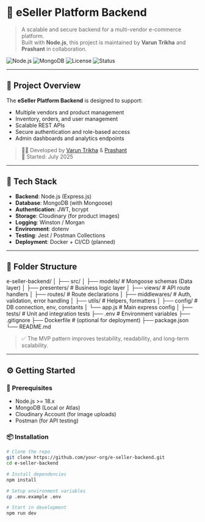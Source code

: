 # 🛒 eSeller Platform Backend

> A scalable and secure backend for a multi-vendor e-commerce platform.  
> Built with **Node.js**, this project is maintained by **Varun Trikha** and **Prashant** in collaboration.

![Node.js](https://img.shields.io/badge/Node.js-18.x-green.svg)
![MongoDB](https://img.shields.io/badge/Database-MongoDB-green.svg)
![License](https://img.shields.io/badge/License-MIT-blue.svg)
![Status](https://img.shields.io/badge/Status-Under_Development-yellow.svg)

---

## 🚀 Project Overview

The **eSeller Platform Backend** is designed to support:
- Multiple vendors and product management
- Inventory, orders, and user management
- Scalable REST APIs
- Secure authentication and role-based access
- Admin dashboards and analytics endpoints

> 🧑‍💻 Developed by [Varun Trikha](https://github.com/tj-web/tj-service) & [Prashant](https://github.com/prashant)  
> 📅 Started: July 2025

---

## 🧱 Tech Stack

- **Backend**: Node.js (Express.js)
- **Database**: MongoDB (with Mongoose)
- **Authentication**: JWT, bcrypt
- **Storage**: Cloudinary (for product images)
- **Logging**: Winston / Morgan
- **Environment**: dotenv
- **Testing**: Jest / Postman Collections
- **Deployment**: Docker + CI/CD (planned)

---

## 📁 Folder Structure



e-seller-backend/
│
├── src/
│ ├── models/ # Mongoose schemas (Data layer)
│ ├── presenters/ # Business logic layer
│ ├── views/ # API route handlers
│ ├── routes/ # Route declarations
│ ├── middlewares/ # Auth, validation, error handling
│ ├── utils/ # Helpers, formatters
│ ├── config/ # DB connection, env, constants
│ └── app.js # Main express config
│
├── tests/ # Unit and integration tests
├── .env # Environment variables
├── .gitignore
├── Dockerfile # (optional for deployment)
├── package.json
└── README.md




> ✅ The MVP pattern improves testability, readability, and long-term scalability.

---

## ⚙️ Getting Started

### 🔧 Prerequisites

- Node.js >= 18.x
- MongoDB (Local or Atlas)
- Cloudinary Account (for image uploads)
- Postman (for API testing)

### 📦 Installation

```bash
# Clone the repo
git clone https://github.com/your-org/e-seller-backend.git
cd e-seller-backend

# Install dependencies
npm install

# Setup environment variables
cp .env.example .env

# Start in development
npm run dev

